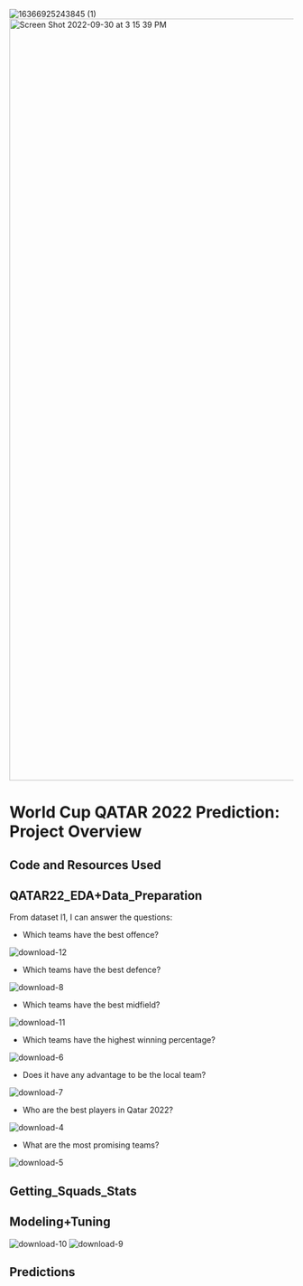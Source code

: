 ![16366925243845 (1)](https://user-images.githubusercontent.com/60159274/193369854-51e7c21f-228d-47b5-9b04-a0d39f37dd19.jpg)
<img width="1348" alt="Screen Shot 2022-09-30 at 3 15 39 PM" src="https://user-images.githubusercontent.com/60159274/193369758-9105f128-a3b1-4d06-9c21-361c327a69ff.png">

# World Cup QATAR 2022 Prediction: Project Overview
 
## Code and Resources Used

## QATAR22_EDA+Data_Preparation

From dataset l1, I can answer the questions:
* Which teams have the best offence?

![download-12](https://user-images.githubusercontent.com/60159274/193368513-18266a41-cef3-4dac-9273-dfecc0357b3e.png)

* Which teams have the best defence?

![download-8](https://user-images.githubusercontent.com/60159274/193368518-889e1672-d759-4e80-85e6-6de64f6f3e1c.png)

* Which teams have the best midfield?

![download-11](https://user-images.githubusercontent.com/60159274/193368515-2a046f68-61a2-421d-9e74-b0420bd452e9.png)

* Which teams have the highest winning percentage?

![download-6](https://user-images.githubusercontent.com/60159274/193368516-68e21bf6-bc91-4759-80d9-767271dc0636.png)

* Does it have any advantage to be the local team?

![download-7](https://user-images.githubusercontent.com/60159274/193368561-dd1398c8-dcad-4575-b3aa-2f4a30719444.png)

* Who are the best players in Qatar 2022?

![download-4](https://user-images.githubusercontent.com/60159274/193368542-4f9e200e-9c32-4b0b-b98c-6e2ce0186f42.png)

* What are the most promising teams?

![download-5](https://user-images.githubusercontent.com/60159274/193368544-11f6f51f-2a2d-4812-af89-4eed5e71763d.png)


## Getting_Squads_Stats

## Modeling+Tuning
![download-10](https://user-images.githubusercontent.com/60159274/193368594-3d6f69a8-cc6c-456c-9408-a2ebc1f72ee1.png)
![download-9](https://user-images.githubusercontent.com/60159274/193368596-cbd0a492-7399-49af-be28-bd6c4a014694.png)

## Predictions

